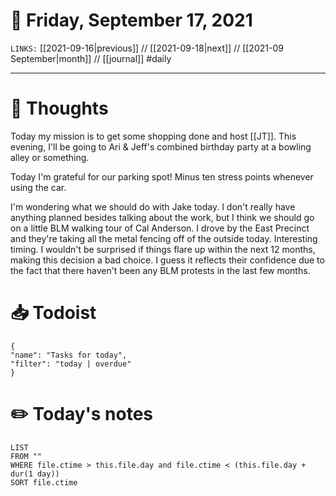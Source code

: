 # 📅 Friday, September 17, 2021
`LINKS:` [[2021-09-16|previous]] // [[2021-09-18|next]] // [[2021-09 September|month]] // [[journal]] 
#daily

---
# 💭 Thoughts
Today my mission is to get some shopping done and host [[JT]]. This evening, I'll be going to Ari & Jeff's combined birthday party at a bowling alley or something. 

Today I'm grateful for our parking spot! Minus ten stress points whenever using the car. 

I'm wondering what we should do with Jake today. I don't really have anything planned besides talking about the work, but I think we should go on a little BLM walking tour of Cal Anderson. I drove by the East Precinct and they're taking all the metal fencing off of the outside today. Interesting timing. I wouldn't be surprised if things flare up within the next 12 months, making this decision a bad choice. I guess it reflects their confidence due to the fact that there haven't been any BLM protests in the last few months. 

# 📥 Todoist
```todoist
{
"name": "Tasks for today",
"filter": "today | overdue"
}
```

# ✏️ Today's notes
```dataview
LIST 
FROM ""
WHERE file.ctime > this.file.day and file.ctime < (this.file.day + dur(1 day))
SORT file.ctime
```
